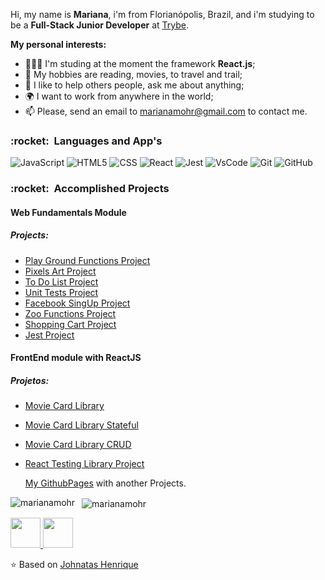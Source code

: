 Hi, my name is **Mariana**, i'm from Florianópolis, Brazil, and i'm studying  to be a **Full-Stack Junior Developer** at <a href="https://www.betrybe.com/">Trybe</a>.


**My personal interests:**


- 👨🏽‍💻 I'm studing at the moment the framework **React.js**;
- 🤔 My hobbies are reading, movies, to travel and trail;
- 💬 I like to help others people, ask me about anything;
- 🌍 I want to work from anywhere in the world;
- 📫 Please, send an email to marianamohr@gmail.com to contact me.


<h3> :rocket: &nbsp;Languages and App's </h3>

  
  ![JavaScript](https://img.shields.io/badge/-JavaScript-333333?style=flat&logo=javascript)
  ![HTML5](https://img.shields.io/badge/-HTML5-333333?style=flat&logo=HTML5)
  ![CSS](https://img.shields.io/badge/-CSS-333333?style=flat&logo=CSS3&logoColor=1572B6)
  ![React](https://img.shields.io/badge/-React-333333?style=flat&logo=react)
  ![Jest](https://img.shields.io/badge/-Jest-333333?style=flat&logo=jest)
  ![VsCode](https://img.shields.io/badge/-VsCode-333333?style=flat&logo=visual-studio-code)
  ![Git](https://img.shields.io/badge/-Git-333333?style=flat&logo=git)
  ![GitHub](https://img.shields.io/badge/-GitHub-333333?style=flat&logo=github)



<h3> :rocket: &nbsp;Accomplished Projects </h3>

<h4> Web Fundamentals Module</h4>
<h5>Projects:</h5>


 * <a href="https://github.com/tryber/sd-010-b-project-playground-functions/pull/37">Play Ground Functions Project </a>
 *  <a href="https://github.com/tryber/sd-010-b-project-pixels-art/pull/18">Pixels Art Project </a>
 * <a href="https://github.com/tryber/sd-010-b-project-todo-list/pull/16">To Do List Project </a>
* <a href="https://github.com/tryber/sd-010-b-project-js-unit-tests/pull/12"> Unit Tests Project </a>
* <a href="https://github.com/tryber/sd-010-b-project-facebook-signup/pull/47">Facebook SingUp Project </a>
* <a href="https://github.com/tryber/sd-010-b-project-zoo-functions/pull/54">Zoo Functions Project </a>
*  <a href="https://github.com/tryber/sd-010-b-project-shopping-cart/pull/71">Shopping Cart Project </a>
* <a href="https://github.com/tryber/sd-010-b-project-jest/pull/32">Jest Project </a>
 
<h4>FrontEnd module with ReactJS</h4>
<h5>Projetos:</h5>

* <a href="https://github.com/tryber/sd-010-b-project-movie-cards-library/pull/41">Movie Card Library</a>
* <a href="https://github.com/tryber/sd-010-b-project-movie-cards-library-stateful/pull/23">Movie Card Library Stateful</a>
* <a href="https://github.com/tryber/sd-010-b-project-movie-card-library-crud/pull/14">Movie Card Library CRUD</a>
* <a href="https://github.com/tryber/sd-010-b-project-react-testing-library/pull/8">React Testing Library Project</a>


  <a href="https://marianamohr.github.io/">My GithubPages</a> with another Projects.
<p>
    <img align="left" src="https://github-readme-stats.vercel.app/api/top-langs/?username=marianamohr&layout=compact&theme=graywhite&title_color=268bd2" alt="marianamohr" />
</p>
<p>&nbsp;
    <img align="center" src="https://github-readme-stats.vercel.app/api?username=marianamohr&count_private=true&show_icons=true&theme=graywhite&icon_color=268bd2&title_color=268bd2" alt="marianamohr" />
</p>

<a href="https://www.linkedin.com/in/mariana-mohr/" target="_blank">
  <img src="https://i.ibb.co/Kx2GSrT/linkedin.png" width="48px" height="48px">
</a>
<a href="https://www.instagram.com/marianamohr/?hl=pt-br" target="_blank">
  <img src="https://cdn.icon-icons.com/icons2/1211/PNG/512/1491579602-yumminkysocialmedia36_83067.png" width="48px" height="48px">
</a>

⭐️ Based on [Johnatas Henrique](https://github.com/johnatas-henrique)


